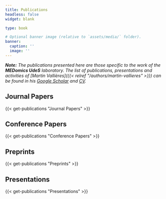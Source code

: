 ```yaml
---
title: Publications
headless: false
widget: blank

type: book

# Optional banner image (relative to `assets/media/` folder).
banner:
  caption: ''
  image: ''
---
```


_**Note:** The publications presented here are those specific to the work of the **MEDomics UdeS** laboratory. The 
list of publications, presentations and activities of [Martin Vallières]({{< relref "/authors/martin-vallieres" >}})
can be found in his [Google Scholar](https://scholar.google.ca/citations?user=fRkjFK4AAAAJ) and 
[CV](https://www.dropbox.com/s/fpfv1ycalxgb0tm/CCV-MartinVallieres-Full_CV.pdf?dl=0)._

## Journal Papers
{{< get-publications "Journal Papers" >}}

## Conference Papers

{{< get-publications "Conference Papers" >}}

[//]: # (- [M. Larose]&#40;{{< relref "/authors/maxence-larose" >}}&#41;, N. Touma, [N. Raymond]&#40;{{< relref "/authors/nicolas-raymond" >}}&#41;, D. LeBlanc, F. Rasekh, B. Neveu, H. Hovington, [M. Vallières]&#40;{{< relref "/authors/martin-vallieres" >}}&#41;, F. Pouliot, L. Archambault &#40;2022&#41;. [Graph Attention Network for Prostate Cancer Lymph Node Invasion Prediction]&#40;{{< relref "/publication/graph-attention-midl-2022" >}}&#41;. In _Medical Imaging with Deep Learning 2022_.)

## Preprints

{{< get-publications "Preprints" >}}

[//]: # (  - [H. Laribi]&#40;{{< relref "/authors/hakima-laribi" >}}&#41; &#40;2024&#41;. [Leveraging patients’ longitudinal data to improve the Hospital One-year Mortality Risk]&#40;{{< relref "/publication/2024-longitudinal-oym-preprint" >}}&#41;. In _medRxiv_.)

[//]: # (  - [M. Ait Lhaj Loutfi]&#40;{{< relref "/authors/mahdi-ait-lhaj-loutfi" >}}&#41; &#40;2024&#41;. [Unraveling Radiomics Complexity: Strategies for Optimal Simplicity in Predictive Modeling]&#40;{{< relref "/publication/2024-radiomics-complexity-preprint" >}}&#41;. In _arXiv_.)

[//]: # (  - [M. Larose]&#40;{{< relref "/authors/maxence-larose" >}}&#41; &#40;2024&#41;. [Multi-task Bayesian Model Combining FDG-PET/CT Imaging and Clinical Data for Interpretable High-Grade Prostate Cancer Prognosis]&#40;{{< relref "/publication/2024-prostate-models-preprint" >}}&#41;. In _medRxiv_.)

[//]: # (  - [N. Raymond]&#40;{{< relref "/authors/nicolas-raymond" >}}&#41;, M. Caru, [H. Laribi]&#40;{{< relref "/authors/hakima-laribi" >}}&#41;, [M. Mitiche]&#40;{{< relref "/authors/mehdi-mitiche" >}}&#41;, V. Marcil, M.  Krajinovic, D. Curnier, D. Sinnett, [M. Vallières]&#40;{{< relref "/authors/martin-vallieres" >}}&#41; &#40;2022&#41;. [Machine learning strategies to predict late adverse effects in childhood acute lymphoblastic leukemia survivors]&#40;{{< relref "/publication/2022-ml-strategies-laes" >}}&#41;. In _arXiv_.)


## Presentations

{{< get-publications "Presentations" >}}

[//]: # (- [M. Ait Lhaj Loutfi]&#40;{{< relref "/authors/mahdi-ait-lhaj-loutfi" >}}&#41; &#40;2022&#41;. [A compliant package with international standards for radiomics analysis of medical images]&#40;{{< relref "/publication/cirius-mahdi-2022" >}}&#41;. _Scientific day of the Centre interdisciplinaire de recherche en informatique de la santé de l’Université de Sherbrooke &#40;CIRIUS&#41; 2022_.)

[//]: # (- [H. Laribi]&#40;{{< relref "/authors/hakima-laribi" >}}&#41; &#40;2022&#41;. [Graph neural networks for predicting patient mortality within one year of hospital admission]&#40;{{< relref "/publication/cirius-hakima-2022" >}}&#41;. _Scientific day of the Centre interdisciplinaire de recherche en informatique de la santé de l’Université de Sherbrooke &#40;CIRIUS&#41; 2022_.)

[//]: # (- [O. Lefebvre]&#40;{{< relref "/authors/olivier-lefebvre" >}}&#41; &#40;2022&#41;. [Precision analysis of predictive uncertainty of machine learning models in medical context]&#40;{{< relref "/publication/cirius-olivier-2022" >}}&#41;. _Scientific day of the Centre interdisciplinaire de recherche en informatique de la santé de l’Université de Sherbrooke &#40;CIRIUS&#41; 2022_.)

[//]: # (- [M. Ait Lhaj Loutfi]&#40;{{< relref "/authors/mahdi-ait-lhaj-loutfi" >}}&#41; &#40;2022&#41;. [An international standard compliant tool for radiomic feature extraction from medical images]&#40;{{< relref "/publication/medomicslab-rbiq-2022" >}}&#41;. _Scientific day of the Quebec Bioimaging Network 2022_.)

[//]: # (- [N. Raymond]&#40;{{< relref "/authors/nicolas-raymond" >}}&#41; &#40;2021&#41;. [Integration of genomic data in the design of learning models in precision oncology]&#40;{{< relref "/publication/genomics-acfas-2021" >}}&#41;. _88th Acfas Congress_.)

[//]: # (- [A. Ayotte]&#40;{{< relref "/authors/alexandre-ayotte" >}}&#41; &#40;2021&#41;. [3D convolution neural network as a decision support system for multiple renal tumor classification tasks]&#40;{{< relref "/publication/3d-conv-acfas-2021" >}}&#41;. _88th Acfas Congress_.)
